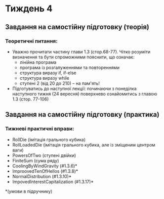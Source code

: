 # Тиждень 4

## Завдання на самостійну підготовку (теорія)
### Теоретичні питання:
- Уважно прочитати частину глави 1.3 (стор.68-77). Чітко розуміти визначення та
   бути спроможними пояснити, що означає:
   - лінійна програма
   - програма із розгалуженнями та повтореннями
   - структура виразу if, if-else
   - структура виразу while
   - ступені 2 (від 20 до 210) – на пам'ять!
- Підготуватись до наступної лекції: починаючи з понеділка наступного тижня (24
   вересня) поверхнево ознайомитись з главою 1.3 (стор. 77-106)

## Завдання на самостійну підготовку (практика)
### Тижневі практичні вправи:
   - RollDie (імітація грального кубика)
   - RollLoadedDie (імітація грального кубика, але із зміщеним центром ваги)
   - PowersOfTwo (ступені двійки)
   - FiniteSum (сума ряду)
   - CoolingByWindGravity (#1.3.6)*
   - ImproovedTenOfHellos (#1.3.8)*
   - NormalDistribution (#1.3.10)*
   - ImpovedInterestCapitalization (#1.3.17)*
   
   *(умови в підручнику)